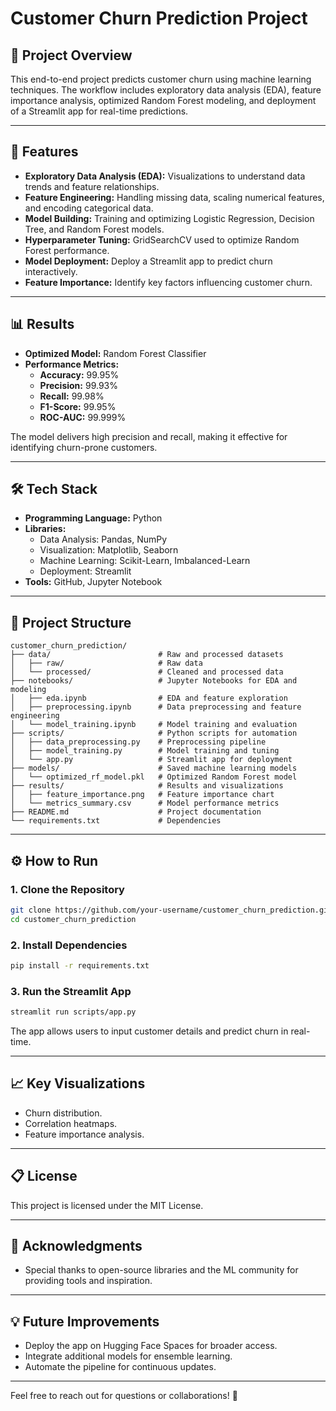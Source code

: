# Customer Churn Prediction Project

## 📌 Project Overview
This end-to-end project predicts customer churn using machine learning techniques. The workflow includes exploratory data analysis (EDA), feature importance analysis, optimized Random Forest modeling, and deployment of a Streamlit app for real-time predictions.

---

## 🚀 Features
- **Exploratory Data Analysis (EDA):** Visualizations to understand data trends and feature relationships.
- **Feature Engineering:** Handling missing data, scaling numerical features, and encoding categorical data.
- **Model Building:** Training and optimizing Logistic Regression, Decision Tree, and Random Forest models.
- **Hyperparameter Tuning:** GridSearchCV used to optimize Random Forest performance.
- **Model Deployment:** Deploy a Streamlit app to predict churn interactively.
- **Feature Importance:** Identify key factors influencing customer churn.

---

## 📊 Results
- **Optimized Model:** Random Forest Classifier
- **Performance Metrics:**
  - **Accuracy:** 99.95%
  - **Precision:** 99.93%
  - **Recall:** 99.98%
  - **F1-Score:** 99.95%
  - **ROC-AUC:** 99.999%

The model delivers high precision and recall, making it effective for identifying churn-prone customers.

---

## 🛠️ Tech Stack
- **Programming Language:** Python
- **Libraries:**
  - Data Analysis: Pandas, NumPy
  - Visualization: Matplotlib, Seaborn
  - Machine Learning: Scikit-Learn, Imbalanced-Learn
  - Deployment: Streamlit
- **Tools:** GitHub, Jupyter Notebook

---

## 📂 Project Structure
```plaintext
customer_churn_prediction/
├── data/                        # Raw and processed datasets
│   ├── raw/                     # Raw data
│   └── processed/               # Cleaned and processed data
├── notebooks/                   # Jupyter Notebooks for EDA and modeling
│   ├── eda.ipynb                # EDA and feature exploration
│   ├── preprocessing.ipynb      # Data preprocessing and feature engineering
│   └── model_training.ipynb     # Model training and evaluation
├── scripts/                     # Python scripts for automation
│   ├── data_preprocessing.py    # Preprocessing pipeline
│   ├── model_training.py        # Model training and tuning
│   └── app.py                   # Streamlit app for deployment
├── models/                      # Saved machine learning models
│   └── optimized_rf_model.pkl   # Optimized Random Forest model
├── results/                     # Results and visualizations
│   ├── feature_importance.png   # Feature importance chart
│   └── metrics_summary.csv      # Model performance metrics
├── README.md                    # Project documentation
└── requirements.txt             # Dependencies
```

---

## ⚙️ How to Run

### **1. Clone the Repository**
```bash
git clone https://github.com/your-username/customer_churn_prediction.git
cd customer_churn_prediction
```

### **2. Install Dependencies**
```bash
pip install -r requirements.txt
```

### **3. Run the Streamlit App**
```bash
streamlit run scripts/app.py
```

The app allows users to input customer details and predict churn in real-time.

---

## 📈 Key Visualizations
- Churn distribution.
- Correlation heatmaps.
- Feature importance analysis.

---

## 📋 License
This project is licensed under the MIT License.

---

## 🤝 Acknowledgments
- Special thanks to open-source libraries and the ML community for providing tools and inspiration.

---

## 💡 Future Improvements
- Deploy the app on Hugging Face Spaces for broader access.
- Integrate additional models for ensemble learning.
- Automate the pipeline for continuous updates.

---

Feel free to reach out for questions or collaborations! 🚀
